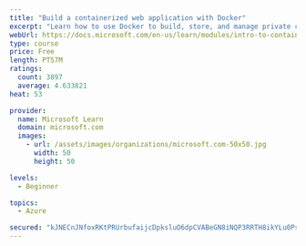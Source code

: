 ```yaml
---
title: "Build a containerized web application with Docker"
excerpt: "Learn how to use Docker to build, store, and manage private container images with the Azure Container Registry."
webUrl: https://docs.microsoft.com/en-us/learn/modules/intro-to-containers/
type: course
price: Free
length: PT57M
ratings:
  count: 3897
  average: 4.633821
heat: 53

provider:
  name: Microsoft Learn
  domain: microsoft.com
  images:
    - url: /assets/images/organizations/microsoft.com-50x50.jpg
      width: 50
      height: 50

levels:
  - Beginner

topics:
  - Azure

secured: "kJNECnJNfoxRKtPRUrbufaijcDpksluO6dpCVABeGN8iNQP3RRTH8ikYLu0PsH/8vE+0eAucXzMM6TWPVWes6NnfkThyjI5ieljewxOiUDW47b62t47EnRN+bs9zSV3e4zgz1IO3aNa6Ta9cbTQMFT7vQvhv4pbA4Ochi6BdF3NVStfYy57sP4xEfscJK3EJrAD0ld3brBSD8yzbPtfUB17P58XxR54ZiY8obA9UWgiAJayFIUun/H97lcK5os5zCVIp8mBMKwPdex3IKlmGRii2k9cyJq0/arS7s8WUY++0XBr4nNWCIj9TPBfv8FC3yDvVUX611D5lMBJArLco46axsgEbz2/7JXY5NnI5dKwBrMP7TaN6z3pzTBHJVnIxVJaE/tHM5Q8q5B7L3o8IU34NQhYxYNUrTSkJvR8cYwA=;MLAkgwvYIq9ind1Xao5NQg=="
---
```



